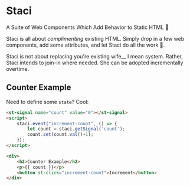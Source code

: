 # Staci
A Suite of Web Components Which Add Behavior to Static HTML 💄

Staci is all about *complimenting* existing HTML. Simply drop in a few web components, add some attributes, and let Staci do all the work 🤤.

Staci is not about replacing you're existing wife__ I mean system. Rather, Staci intends to join-in where needed. She can be adopted incrementally overtime.

## Counter Example
Need to define some `state`? Cool:
```html
<st-signal name="count" value="0"></st-signal>
<script>
    staci.event("increment-count", () => {
        let count = staci.getSignal('count');
        count.set(count.val()+1);
    });
</script>

<div>
    <h2>Counter Example</h2>
    <p>{{ count }}</p>
    <button st-click="increment-count">Increment</button>
</div>
```
